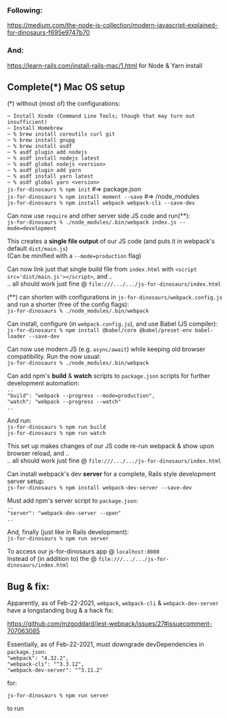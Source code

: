 ### Following:

https://medium.com/the-node-js-collection/modern-javascript-explained-for-dinosaurs-f695e9747b70

### And:

https://learn-rails.com/install-rails-mac/1.html for Node & Yarn install

## Complete(\*) Mac OS setup</br>
(\*) without (most of) the configurations:

`~ Install Xcode (Command Line Tools; though that may turn out insufficient)`</br>
`~ Install Homebrew`</br>
`~ % brew install coreutils curl git`</br>
`~ % brew install gnupg`</br>
`~ % brew install asdf`</br>
`~ % asdf plugin add nodejs`</br>
`~ % asdf install nodejs latest`</br>
`~ % asdf global nodejs <version>`</br>
`~ % asdf plugin add yarn`</br>
`~ % asdf install yarn latest`</br>
`~ % asdf global yarn <version>`</br>
`js-for-dinosaurs % npm init` #=> package.json</br>
`js-for-dinosaurs % npm install moment --save` #=> /node_modules</br>
`js-for-dinosaurs % npm install webpack webpack-cli --save-dev`</br>

Can now use `require` and other server side JS code and run(\**):</br>
`js-for-dinosaurs % ./node_modules/.bin/webpack index.js --mode=development`

This creates a **single file output** of our JS code (and puts it in webpack's
default `dist/main.js`)</br>
(Can be minified with a `--mode=production` flag)

Can now link just that single build file from `index.html` with
`<script src='dist/main.js'></script>`, and ..</br>
.. all should work just fine @ `file:///.../.../js-for-dinosaurs/index.html`

(\**) can shorten with configurations in `js-for-dinosaurs/webpack.config.js`
and run a shorter (free of the config flags):</br>
`js-for-dinosaurs % ./node_modules/.bin/webpack`

Can install, configure (in `webpack.config.js`), and use Babel (JS compiler):
</br>
`js-for-dinosaurs % npm install @babel/core @babel/preset-env babel-loader
--save-dev`

Can now use modern JS (e.g. `async/await`) while keeping old browser
compatibility. Run the now usual:</br>
`js-for-dinosaurs % ./node_modules/.bin/webpack`

Can add npm's **build** & **watch** scripts to `package.json` scripts for further
development automation:</br>
`..`</br>
`"build": "webpack --progress --mode=production",`</br>
`"watch": "webpack --progress --watch"`</br>
`..`</br>

And run:</br>
`js-for-dinosaurs % npm run build`</br>
`js-for-dinosaurs % npm run watch`

This set up makes changes of our JS code re-run webpack & show upon browser
reload, and ..</br>
.. all should work just fine @ `file:///.../.../js-for-dinosaurs/index.html`

Can install webpack's dev **server** for a complete, Rails style development
server setup:</br>
`js-for-dinosaurs % npm install webpack-dev-server --save-dev`

Must add npm's server script to `package.json`:</br>
`..`</br>
`"server": "webpack-dev-server --open"`</br>
`..`</br>

And, finally (just like in Rails development):</br>
`js-for-dinosaurs % npm run server`

To access our js-for-dinosaurs app @ `localhost:8080`</br>
Instead of (in addition to) the @ `file:///.../.../js-for-dinosaurs/index.html`

## Bug & fix:
Apparently, as of Feb-22-2021, `webpack`, `webpack-cli` &
`webpack-dev-server` have a longstanding bug & a hack fix:

https://github.com/mzgoddard/jest-webpack/issues/27#issuecomment-707063085

Essentially, as of Feb-22-2021, must downgrade devDependencies in
`package.json`:</br>
`"webpack": "4.32.2",`</br>
`"webpack-cli": "^3.3.12",`</br>
`"webpack-dev-server": "^3.11.2"`</br>

for:

`js-for-dinosaurs % npm run server`

to run
